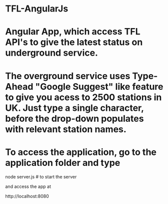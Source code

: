 # TFL-AngularJs
# Angular App, which access TFL API's to give the latest status on underground service.
# The overground service uses Type-Ahead "Google Suggest" like feature to give you acess to 2500 stations in UK. Just type a single character, before the drop-down populates with relevant station names.

# To access the application, go to the application folder and type
node server.js # to start the server

and access the app at

http://localhost:8080

